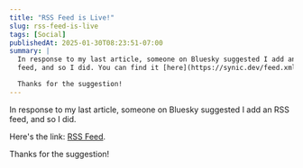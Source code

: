 ```yaml
---
title: "RSS Feed is Live!"
slug: rss-feed-is-live
tags: [Social]
publishedAt: 2025-01-30T08:23:51-07:00
summary: |
  In response to my last article, someone on Bluesky suggested I add an RSS
  feed, and so I did. You can find it [here](https://synic.dev/feed.xml).

  Thanks for the suggestion!
---
```

In response to my last article, someone on Bluesky suggested I add an RSS
feed, and so I did. 

Here's the link: [RSS Feed](https://synic.dev/feed.xml).

Thanks for the suggestion!
